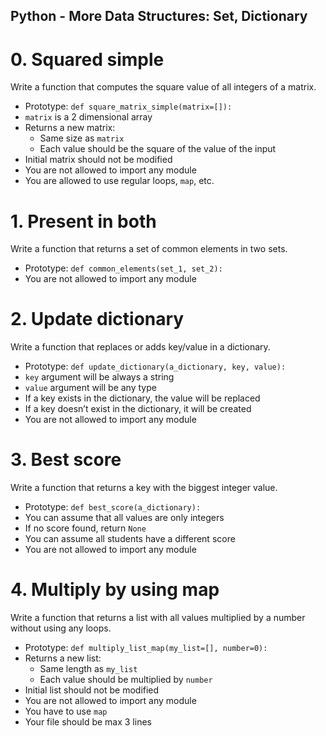 ## Python - More Data Structures: Set, Dictionary

# 0. Squared simple
Write a function that computes the square value of all integers of a matrix.
* Prototype: ```def square_matrix_simple(matrix=[]):```
* ```matrix``` is a 2 dimensional array
* Returns a new matrix:
    * Same size as ```matrix```
    * Each value should be the square of the value of the input
* Initial matrix should not be modified
* You are not allowed to import any module
* You are allowed to use regular loops, ```map```, etc.

# 1. Present in both
Write a function that returns a set of common elements in two sets.
* Prototype: ```def common_elements(set_1, set_2):```
* You are not allowed to import any module

# 2. Update dictionary
Write a function that replaces or adds key/value in a dictionary.
* Prototype: ```def update_dictionary(a_dictionary, key, value):```
* ```key``` argument will be always a string
* ```value``` argument will be any type
* If a key exists in the dictionary, the value will be replaced
* If a key doesn’t exist in the dictionary, it will be created
* You are not allowed to import any module

# 3. Best score
Write a function that returns a key with the biggest integer value.
* Prototype: ```def best_score(a_dictionary):```
* You can assume that all values are only integers
* If no score found, return ```None```
* You can assume all students have a different score
* You are not allowed to import any module

# 4. Multiply by using map
Write a function that returns a list with all values multiplied by a number without using any loops.
* Prototype: ```def multiply_list_map(my_list=[], number=0):```
* Returns a new list:
    * Same length as ```my_list```
    * Each value should be multiplied by ```number```
* Initial list should not be modified
* You are not allowed to import any module
* You have to use ```map```
* Your file should be max 3 lines
